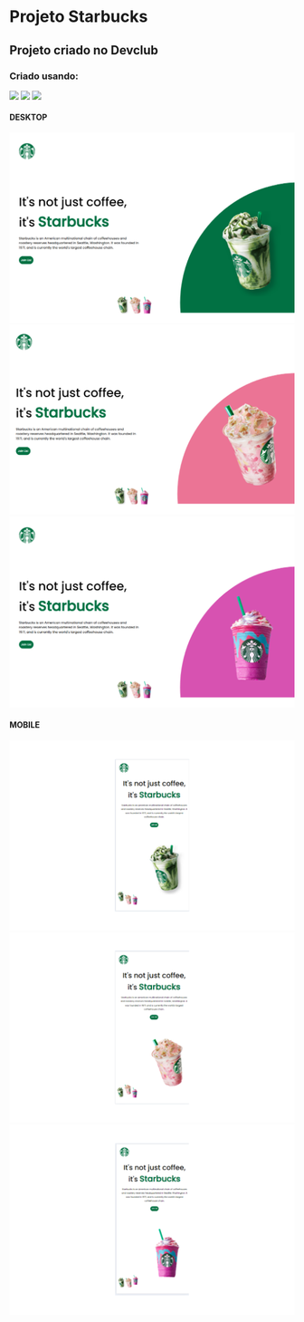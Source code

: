 <h1>Projeto Starbucks</h1>

<h2>Projeto criado no Devclub</h2>

<h3>Criado usando:</h3>
<img src="https://img.shields.io/badge/HTML5-E34F26?style=for-the-badge&logo=html5&logoColor=white" />
<img src="https://img.shields.io/badge/CSS3-1572B6?style=for-the-badge&logo=css3&logoColor=white" />
<img src="https://img.shields.io/badge/JavaScript-F7DF1E?style=for-the-badge&logo=javascript&logoColor=black" />
<br>
<h4>DESKTOP</h4>
<img src="https://github.com/SamuelDias91/DevClub-Projeto-Starbucks/blob/master/img/starbucks1-desktop.png?raw=true" />
<img src="https://github.com/SamuelDias91/DevClub-Projeto-Starbucks/blob/master/img/starbucks2-desktop.png?raw=true" />
<img src="https://github.com/SamuelDias91/DevClub-Projeto-Starbucks/blob/master/img/starbucks3-desktop.png?raw=true" />

<h4>MOBILE</h4>
<img src="https://github.com/SamuelDias91/DevClub-Projeto-Starbucks/blob/master/img/starbucks1-mobile.png?raw=true" />
<img src="https://github.com/SamuelDias91/DevClub-Projeto-Starbucks/blob/master/img/starbucks2-mobile.png?raw=true" />
<img src="https://github.com/SamuelDias91/DevClub-Projeto-Starbucks/blob/master/img/starbucks3-mobile.png?raw=true" />
